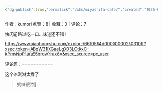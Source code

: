 ```yaml
---
{"dg-publish":true,"permalink":"/xhs/miyashita-cafe/","created":"2025-03-17T23:02:56.339+08:00","updated":"2025-03-17T23:02:56.339+08:00"}
---
```


作者：kumori
点赞：8   |   收藏：0   |   评论：7

快闪前路过吃一口…味道还不错！

https://www.xiaohongshu.com/explore/66f0564d00000000250310ff?xsec_token=ABqW31iXGaeLgX03LCtKxC-kPmvNpP1afaE5qrowYrax8=&xsec_source=pc_user

评论区：===========

这个冰淇淋太香了

> 奶味很浓🥺
